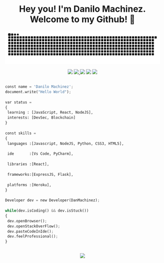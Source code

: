 ## <h1 align='center'>Hey you! I'm Danilo Machinez. Welcome to my Github! 👋</h1>

<div> 
 
![Snake animation](https://github.com/danmachinez/danmachinez/blob/output/github-contribution-grid-snake.svg)
 
</div>
 
 <div align='center'>
   <a href="https://www.linkedin.com/in/dmachinez/" target="_blank"><img src="https://img.shields.io/badge/-LinkedIn-%230077B5?style=for-the-badge&logo=linkedin&logoColor=white"></a> 
  <a href="https://www.instagram.com/danilomachinez/" target="_blank"><img src="https://img.shields.io/badge/-Instagram-%23E4405F?style=for-the-badge&logo=instagram&logoColor=white"</a>
  <a href="https://twitter.com/danmachinez" target="_blank"><img src="https://img.shields.io/badge/Twitter-1DA1F2?style=for-the-badge&logo=twitter&logoColor=white" ></a>
 <a href = "mailto:machinezdanilo@gmail.com"><img src="https://img.shields.io/badge/-Gmail-%23333?style=for-the-badge&logo=gmail&logoColor=white" target="_blank"></a>
  <a href="https://t.me/danmachinez" target="_blank"><img src="https://img.shields.io/badge/Telegram-2CA5E0?style=for-the-badge&logo=telegram&logoColor=white" ></a>
 </div>
 
 ##
 ```py
const name = 'Danilo Machinez';
document.write("Hello World");

var status = 
{ 
  learning : [JavaScript, React, NodeJS],
  interests: [DevSec, Blockchain]
}

const skills = 
{
  languages :[Javascript, NodeJS, Python, CSS3, HTML5],
  
  ide       :[Vs Code, PyCharm],
  
  libraries :[React],
  
  frameworks:[ExpressJS, Flask],
  
  platforms :[Heroku],
}

Developer dev = new Developer(DanMachinez);

while(dev.isCoding() && dev.isStuck())  
{
  dev.openBrowser();
  dev.openStackOverFlow();
  dev.pasteCodeInIde();
  dev.feelProfessional();
}
```
##
 
 <div align='center'>
  <a href="https://github.com/danmachinez">
  <img height="180em" src="https://github-readme-stats.vercel.app/api/top-langs/?username=danmachinez&layout=compact&langs_count=7&theme=dracula"/>
</div>
